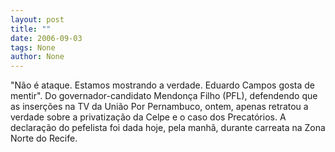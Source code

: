 ```yaml
---
layout: post
title: ""
date: 2006-09-03
tags: None
author: None
---
```


\"Não é ataque. Estamos mostrando a verdade. Eduardo Campos gosta de mentir\".
Do governador-candidato Mendonça Filho (PFL), defendendo que as inserções na TV da União Por Pernambuco, ontem, apenas retratou a verdade sobre a privatização da Celpe e o caso dos Precatórios. 
A declaração do pefelista foi dada hoje, pela manhã, durante carreata na Zona Norte do Recife.  